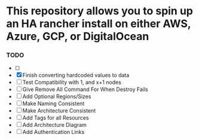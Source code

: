 # This repository allows you to spin up an HA rancher install on either AWS, Azure, GCP, or DigitalOcean

### TODO

- [ ]
- [X] Finish converting hardcoded values to data
- [ ] Test Compatibility with 1, and x+1 nodes
- [ ] Give Remove All Command For When Destroy Fails
- [ ] Add Optional Regions/Sizes
- [ ] Make Naming Consistent
- [ ] Make Architecture Consistent
- [ ] Add Tags for all Resources
- [ ] Add Architecture Diagram
- [ ] Add Authentication Links
